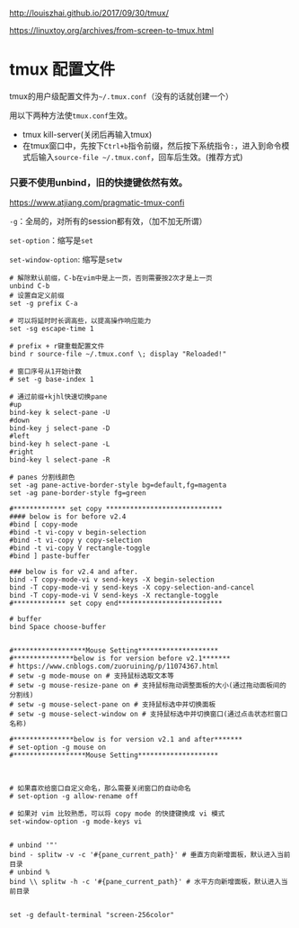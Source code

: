 http://louiszhai.github.io/2017/09/30/tmux/

https://linuxtoy.org/archives/from-screen-to-tmux.html



#  tmux 配置文件

tmux的用户级配置文件为`~/.tmux.conf`（没有的话就创建一个）

用以下两种方法使`tmux.conf`生效。

- tmux kill-server(关闭后再输入tmux)
- 在tmux窗口中，先按下`Ctrl+b`指令前缀，然后按下系统指令`:`，进入到命令模式后输入`source-file ~/.tmux.conf`，回车后生效。(推荐方式)

### 只要不使用unbind，旧的快捷键依然有效。



https://www.atjiang.com/pragmatic-tmux-confi

`-g`：全局的，对所有的session都有效，（加不加无所谓）

`set-option`：缩写是`set`

`set-window-option`: 缩写是`setw`

```shell
# 解除默认前缀，C-b在vim中是上一页，否则需要按2次才是上一页
unbind C-b
# 设置自定义前缀
set -g prefix C-a

# 可以将延时时长调高些，以提高操作响应能力
set -sg escape-time 1

# prefix + r键重载配置文件
bind r source-file ~/.tmux.conf \; display "Reloaded!"

# 窗口序号从1开始计数
# set -g base-index 1

# 通过前缀+kjhl快速切换pane
#up
bind-key k select-pane -U
#down
bind-key j select-pane -D
#left
bind-key h select-pane -L
#right
bind-key l select-pane -R

# panes 分割线颜色
set -ag pane-active-border-style bg=default,fg=magenta
set -ag pane-border-style fg=green

#************* set copy *****************************
#### below is for before v2.4
#bind [ copy-mode
#bind -t vi-copy v begin-selection
#bind -t vi-copy y copy-selection
#bind -t vi-copy V rectangle-toggle
#bind ] paste-buffer

### below is for v2.4 and after.
bind -T copy-mode-vi v send-keys -X begin-selection
bind -T copy-mode-vi y send-keys -X copy-selection-and-cancel
bind -T copy-mode-vi V send-keys -X rectangle-toggle
#************* set copy end**************************

# buffer
bind Space choose-buffer


#******************Mouse Setting********************
#***************below is for version before v2.1*******
# https://www.cnblogs.com/zuoruining/p/11074367.html
# setw -g mode-mouse on # 支持鼠标选取文本等
# setw -g mouse-resize-pane on # 支持鼠标拖动调整面板的大小(通过拖动面板间的分割线)
# setw -g mouse-select-pane on # 支持鼠标选中并切换面板
# setw -g mouse-select-window on # 支持鼠标选中并切换窗口(通过点击状态栏窗口名称)

#***************below is for version v2.1 and after*******
# set-option -g mouse on
#******************Mouse Setting********************



# 如果喜欢给窗口自定义命名，那么需要关闭窗口的自动命名
# set-option -g allow-rename off

# 如果对 vim 比较熟悉，可以将 copy mode 的快捷键换成 vi 模式
set-window-option -g mode-keys vi


# unbind '"'
bind - splitw -v -c '#{pane_current_path}' # 垂直方向新增面板，默认进入当前目录
# unbind %
bind \\ splitw -h -c '#{pane_current_path}' # 水平方向新增面板，默认进入当前目录


set -g default-terminal "screen-256color"

```


















